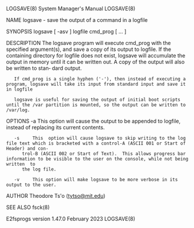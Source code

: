 LOGSAVE(8)							    System Manager's Manual							    LOGSAVE(8)

NAME
       logsave - save the output of a command in a logfile

SYNOPSIS
       logsave [ -asv ] logfile cmd_prog [ ... ]

DESCRIPTION
       The  logsave  program  will execute cmd_prog with the specified argument(s), and save a copy of its output to logfile.  If the containing directory for
       logfile does not exist, logsave will accumulate the output in memory until it can be written out.  A copy of the output will also be written  to	 stan‐
       dard output.

       If cmd_prog is a single hyphen ('-'), then instead of executing a program, logsave will take its input from standard input and save it in logfile

       logsave is useful for saving the output of initial boot scripts until the /var partition is mounted, so the output can be written to /var/log.

OPTIONS
       -a     This option will cause the output to be appended to logfile, instead of replacing its current contents.

       -s     This  option will cause logsave to skip writing to the log file text which is bracketed with a control-A (ASCII 001 or Start of Header) and con‐
	      trol-B (ASCII 002 or Start of Text).  This allows progress bar information to be visible to the user on the console, while not being written  to
	      the log file.

       -v     This option will make logsave to be more verbose in its output to the user.

AUTHOR
       Theodore Ts'o (tytso@mit.edu)

SEE ALSO
       fsck(8)

E2fsprogs version 1.47.0						 February 2023								    LOGSAVE(8)
